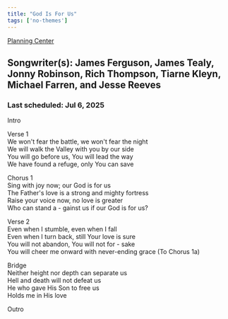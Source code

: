 ```yaml
---
title: "God Is For Us"
tags: ['no-themes']
---
```


[Planning Center](https://services.planningcenteronline.com/songs/21109857)

## Songwriter(s): James Ferguson, James Tealy, Jonny Robinson, Rich Thompson, Tiarne Kleyn, Michael Farren, and Jesse Reeves
### Last scheduled: Jul 6, 2025          

Intro  
  
Verse 1  
We won't fear the battle, we won't fear the night  
We will walk the Valley with you by our side  
You will go before us, You will lead the way  
We have found a refuge, only You can save  
  
Chorus 1  
Sing with joy now; our God is for us  
The Father's love is a strong and mighty fortress  
Raise your voice now, no love is greater  
Who can stand a - gainst us if our God is for us?  
  
Verse 2  
Even when I stumble, even when I fall  
Even when I turn back, still Your love is sure  
You will not abandon, You will not for - sake  
You will cheer me onward with never-ending grace (To Chorus 1a)  
  
Bridge  
Neither height nor depth can separate us  
Hell and death will not defeat us  
He who gave His Son to free us  
Holds me in His love  
  
Outro  

